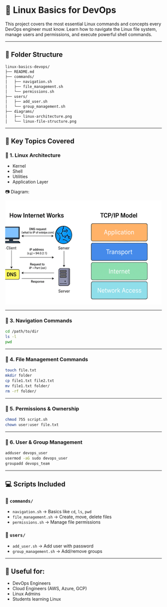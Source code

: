 
# 📘 Linux Basics for DevOps

This project covers the most essential Linux commands and concepts every DevOps engineer must know. Learn how to navigate the Linux file system, manage users and permissions, and execute powerful shell commands.

---

## 📂 Folder Structure

```
linux-basics-devops/
├── README.md
├── commands/
│   ├── navigation.sh
│   ├── file_management.sh
│   └── permissions.sh
├── users/
│   ├── add_user.sh
│   └── group_management.sh
├── diagrams/
│   ├── linux-architecture.png
│   └── linux-file-structure.png
```

---

## 📌 Key Topics Covered

### 🔹 1. Linux Architecture
- Kernel
- Shell
- Utilities
- Application Layer

📷 Diagram:  
    <p align="center">
        <img src="diagrams/devops.gif" alt="Demo" width="1000">
    </p>

---

### 🔹 3. Navigation Commands
```bash
cd /path/to/dir
ls -l
pwd
```

---

### 🔹 4. File Management Commands
```bash
touch file.txt
mkdir folder
cp file1.txt file2.txt
mv file1.txt folder/
rm -rf folder/
```

---

### 🔹 5. Permissions & Ownership
```bash
chmod 755 script.sh
chown user:user file.txt
```

---

### 🔹 6. User & Group Management
```bash
adduser devops_user
usermod -aG sudo devops_user
groupadd devops_team
```

---

## 💻 Scripts Included

### 🔧 `commands/`
- `navigation.sh` → Basics like `cd`, `ls`, `pwd`
- `file_management.sh` → Create, move, delete files
- `permissions.sh` → Manage file permissions

### 👤 `users/`
- `add_user.sh` → Add user with password
- `group_management.sh` → Add/remove groups

---

## 🧠 Useful for:
- DevOps Engineers
- Cloud Engineers (AWS, Azure, GCP)
- Linux Admins
- Students learning Linux

